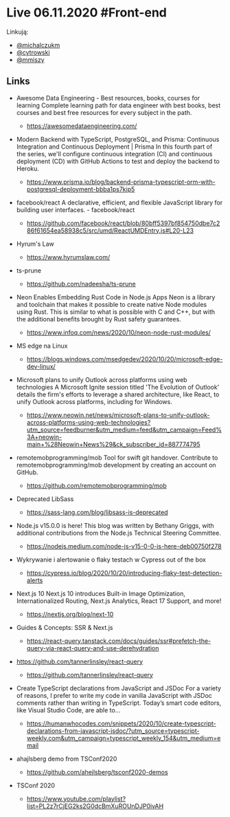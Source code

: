 # Live 06.11.2020 #Front-end

Linkują:
* [@michalczukm](https://twitter.com/michalczukm)
* [@cytrowski](https://twitter.com/cytrowski)
* [@mmiszy](https://twitter.com/mmiszy)

## Links

* Awesome Data Engineering - Best resources, books, courses for learning
  Complete learning path for data engineer with best books, best courses and best free resources for every subject in the path.

  * https://awesomedataengineering.com/
* Modern Backend with TypeScript, PostgreSQL, and Prisma: Continuous Integration and Continuous Deployment | Prisma
  In this fourth part of the series, we'll configure continuous integration (CI) and continuous deployment (CD) with GitHub Actions to test and deploy the backend to Heroku.

  * https://www.prisma.io/blog/backend-prisma-typescript-orm-with-postgresql-deployment-bbba1ps7kip5
* facebook/react
  A declarative, efficient, and flexible JavaScript library for building user interfaces. - facebook/react

  * https://github.com/facebook/react/blob/80bff5397bf854750dbe7c286f61654ea58938c5/src/umd/ReactUMDEntry.js#L20-L23
* Hyrum's Law
  * https://www.hyrumslaw.com/
* ts-prune
  * https://github.com/nadeesha/ts-prune
* Neon Enables Embedding Rust Code in Node.js Apps
  Neon is a library and toolchain that makes it possible to create native Node modules using Rust. This is similar to what is possible with C and C++, but with the additional benefits brought by Rust safety guarantees.

  * https://www.infoq.com/news/2020/10/neon-node-rust-modules/
* MS edge na Linux
  * https://blogs.windows.com/msedgedev/2020/10/20/microsoft-edge-dev-linux/
* Microsoft plans to unify Outlook across platforms using web technologies
  A Microsoft Ignite session titled 'The Evolution of Outlook' details the firm's efforts to leverage a shared architecture, like React, to unify Outlook across platforms, including for Windows.

  * https://www.neowin.net/news/microsoft-plans-to-unify-outlook-across-platforms-using-web-technologies?utm_source=feedburner&utm_medium=feed&utm_campaign=Feed%3A+neowin-main+%28Neowin+News%29&ck_subscriber_id=887774795
* remotemobprogramming/mob
  Tool for swift git handover. Contribute to remotemobprogramming/mob development by creating an account on GitHub.

  * https://github.com/remotemobprogramming/mob
* Deprecated LibSass
  * https://sass-lang.com/blog/libsass-is-deprecated
* Node.js v15.0.0 is here!
  This blog was written by Bethany Griggs, with additional contributions from the Node.js Technical Steering Committee.

  * https://nodejs.medium.com/node-js-v15-0-0-is-here-deb00750f278
* Wykrywanie i alertowanie o flaky testach w Cypress out of the box
  * https://cypress.io/blog/2020/10/20/introducing-flaky-test-detection-alerts
* Next.js 10
  Next.js 10 introduces Built-in Image Optimization, Internationalized Routing, Next.js Analytics, React 17 Support, and more!

  * https://nextjs.org/blog/next-10
* Guides & Concepts: SSR & Next.js
  * https://react-query.tanstack.com/docs/guides/ssr#prefetch-the-query-via-react-query-and-use-derehydration
* https://github.com/tannerlinsley/react-query
  * https://github.com/tannerlinsley/react-query
* Create TypeScript declarations from JavaScript and JSDoc
  For a variety of reasons, I prefer to write my code in vanilla JavaScript with JSDoc comments rather than writing in TypeScript. Today’s smart code editors, like Visual Studio Code, are able to...

  * https://humanwhocodes.com/snippets/2020/10/create-typescript-declarations-from-javascript-jsdoc/?utm_source=typescript-weekly.com&utm_campaign=typescript_weekly_154&utm_medium=email
* ahajlsberg demo from TSConf2020
  * https://github.com/ahejlsberg/tsconf2020-demos
* TSConf 2020
  * https://www.youtube.com/playlist?list=PL2z7rCjEG2ks2G0dcBmXuROUnDJP0ivAH